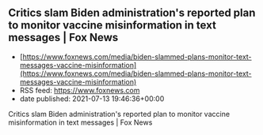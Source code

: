 ## Critics slam Biden administration's reported plan to monitor vaccine misinformation in text messages | Fox News
 - [https://www.foxnews.com/media/biden-slammed-plans-monitor-text-messages-vaccine-misinformation](https://www.foxnews.com/media/biden-slammed-plans-monitor-text-messages-vaccine-misinformation)
 - RSS feed: https://www.foxnews.com
 - date published: 2021-07-13 19:46:36+00:00

Critics slam Biden administration's reported plan to monitor vaccine misinformation in text messages | Fox News

